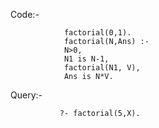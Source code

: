 Code:- 

                factorial(0,1).
                factorial(N,Ans) :-
                N>0,
                N1 is N-1,
                factorial(N1, V),
                Ans is N*V.
     
 Query:- 
 
               ?- factorial(5,X).
